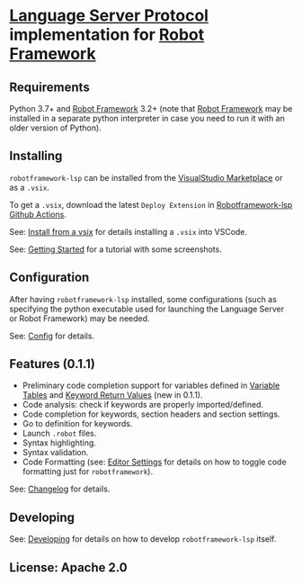 [Language Server Protocol](https://github.com/Microsoft/language-server-protocol) implementation for [Robot Framework](https://robotframework.org/)
=============

Requirements
-------------

Python 3.7+ and [Robot Framework](https://robotframework.org/) 3.2+ (note that [Robot Framework](https://robotframework.org/) may
be installed in a separate python interpreter in case you need to run it with an older version of Python).


Installing
-----------

`robotframework-lsp` can be installed from the [VisualStudio Marketplace](https://marketplace.visualstudio.com/items?itemName=robocorptech.robotframework-lsp) or as a `.vsix`.

To get a `.vsix`, download the latest `Deploy Extension` in [Robotframework-lsp Github Actions](https://github.com/robocorp/robotframework-lsp/actions?query=workflow%3A%22Deploy+Extension%22).

See: [Install from a vsix](https://code.visualstudio.com/docs/editor/extension-gallery#_install-from-a-vsix) for details installing a `.vsix` into VSCode.

See: [Getting Started](https://hub.robocorp.com/development/best-practices/language-server-protocol-for-robot-framework/) for a tutorial with some screenshots.


Configuration
-------------

After having `robotframework-lsp` installed, some configurations (such as specifying
the python executable used for launching the Language Server or Robot Framework)
may be needed.

See: [Config](docs/config.md) for details.
  

Features (0.1.1)
-----------------

- Preliminary code completion support for variables defined in [Variable Tables](https://robotframework.org/robotframework/latest/RobotFrameworkUserGuide.html#variable-table) and [Keyword Return Values](https://robotframework.org/robotframework/latest/RobotFrameworkUserGuide.html#return-values-from-keywords) (new in 0.1.1).
- Code analysis: check if keywords are properly imported/defined.
- Code completion for keywords, section headers and section settings.
- Go to definition for keywords.
- Launch `.robot` files.
- Syntax highlighting.
- Syntax validation.
- Code Formatting (see: [Editor Settings](https://code.visualstudio.com/docs/getstarted/settings#_language-specific-editor-settings) for details on how to toggle code formatting just for `robotframework`).

See: [Changelog](docs/changelog.md) for details.


Developing
------------

See: [Developing](docs/develop.md) for details on how to develop `robotframework-lsp` itself.

License: Apache 2.0
-------------------
